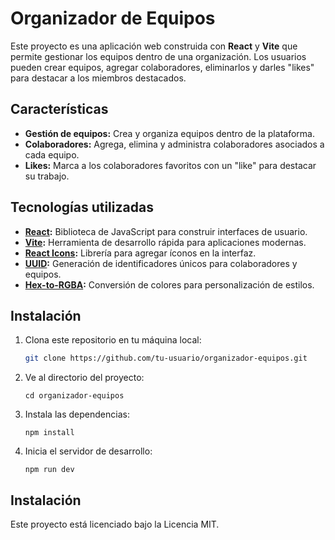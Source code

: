 # Organizador de Equipos

Este proyecto es una aplicación web construida con **React** y **Vite** que permite gestionar los equipos dentro de una organización. Los usuarios pueden crear equipos, agregar colaboradores, eliminarlos y darles "likes" para destacar a los miembros destacados.

## Características

- **Gestión de equipos:** Crea y organiza equipos dentro de la plataforma.
- **Colaboradores:** Agrega, elimina y administra colaboradores asociados a cada equipo.
- **Likes:** Marca a los colaboradores favoritos con un "like" para destacar su trabajo.

## Tecnologías utilizadas

- **[React](https://reactjs.org/):** Biblioteca de JavaScript para construir interfaces de usuario.
- **[Vite](https://vitejs.dev/):** Herramienta de desarrollo rápida para aplicaciones modernas.
- **[React Icons](https://react-icons.github.io/react-icons/):** Librería para agregar íconos en la interfaz.
- **[UUID](https://www.npmjs.com/package/uuid):** Generación de identificadores únicos para colaboradores y equipos.
- **[Hex-to-RGBA](https://www.npmjs.com/package/hex-to-rgba):** Conversión de colores para personalización de estilos.

## Instalación

1. Clona este repositorio en tu máquina local:

   ```bash
   git clone https://github.com/tu-usuario/organizador-equipos.git
   ```

2. Ve al directorio del proyecto:

    ```
    cd organizador-equipos
    ```

3. Instala las dependencias:

    ```
    npm install
    ```

4. Inicia el servidor de desarrollo:

    ```
    npm run dev
    ```

## Instalación

Este proyecto está licenciado bajo la Licencia MIT.